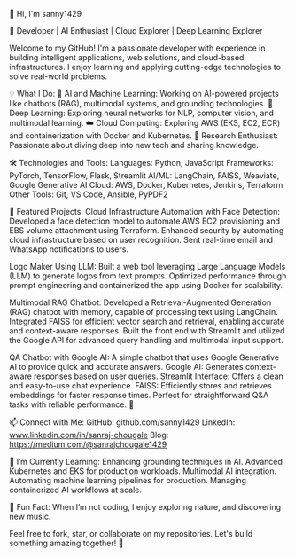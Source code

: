 👋 Hi, I'm sanny1429

🚀 Developer | AI Enthusiast | Cloud Explorer | Deep Learning Explorer

Welcome to my GitHub! I'm a passionate developer with experience in building intelligent applications, web solutions, and cloud-based infrastructures. I enjoy learning and applying cutting-edge technologies to solve real-world problems.

💡 What I Do:
🤖 AI and Machine Learning: Working on AI-powered projects like chatbots (RAG), multimodal systems, and grounding technologies.
🧠 Deep Learning: Exploring neural networks for NLP, computer vision, and multimodal learning.
☁️ Cloud Computing: Exploring AWS (EKS, EC2, ECR) and containerization with Docker and Kubernetes.
🔬 Research Enthusiast: Passionate about diving deep into new tech and sharing knowledge.

🛠️ Technologies and Tools:
Languages: Python, JavaScript
Frameworks: PyTorch, TensorFlow, Flask, Streamlit
AI/ML: LangChain, FAISS, Weaviate, Google Generative AI
Cloud: AWS, Docker, Kubernetes, Jenkins, Terraform
Other Tools: Git, VS Code, Ansible, PyPDF2

🌟 Featured Projects:
Cloud Infrastructure Automation with Face Detection:
Developed a face detection model to automate AWS EC2 provisioning and EBS volume attachment using Terraform.
Enhanced security by automating cloud infrastructure based on user recognition.
Sent real-time email and WhatsApp notifications to users.

Logo Maker Using LLM:
Built a web tool leveraging Large Language Models (LLM) to generate logos from text prompts.
Optimized performance through prompt engineering and containerized the app using Docker for scalability.

Multimodal RAG Chatbot:
Developed a Retrieval-Augmented Generation (RAG) chatbot with memory, capable of processing text using LangChain.
Integrated FAISS for efficient vector search and retrieval, enabling accurate and context-aware responses.
Built the front end with Streamlit and utilized the Google API for advanced query handling and multimodal input support.

QA Chatbot with Google AI:
A simple chatbot that uses Google Generative AI to provide quick and accurate answers.
Google AI: Generates context-aware responses based on user queries.
Streamlit Interface: Offers a clean and easy-to-use chat experience.
FAISS: Efficiently stores and retrieves embeddings for faster response times.
Perfect for straightforward Q&A tasks with reliable performance. 🚀

📫 Connect with Me:
GitHub: github.com/sanny1429
LinkedIn: www.linkedin.com/in/sanraj-chougale
Blog: https://medium.com/@sanrajchougale1429

🌱 I’m Currently Learning:
Enhancing grounding techniques in AI.
Advanced Kubernetes and EKS for production workloads.
Multimodal AI integration.
Automating machine learning pipelines for production.
Managing containerized AI workflows at scale.

🎯 Fun Fact:
When I’m not coding, I enjoy exploring nature, and discovering new music.

Feel free to fork, star, or collaborate on my repositories. Let's build something amazing together! 🚀

